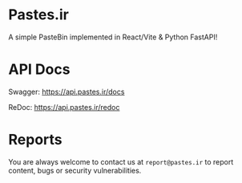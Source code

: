 # Pastes.ir
A simple PasteBin implemented in React/Vite & Python FastAPI!

# API Docs
Swagger: https://api.pastes.ir/docs

ReDoc: https://api.pastes.ir/redoc

# Reports

You are always welcome to contact us at `report@pastes.ir` to report content, bugs or security vulnerabilities.
